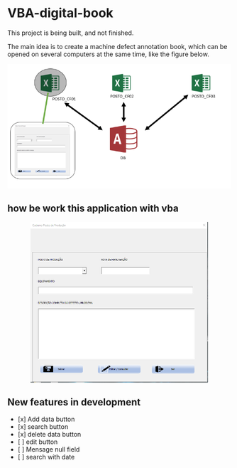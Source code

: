 # VBA-digital-book

This project is being built, and not finished.

The main idea is to create a machine defect annotation book, which can be opened on several computers at the same time, like the figure below.


![github](https://github.com/joaoguilmo/VBA-digital-book/blob/main/img/fig1.PNG "Example Idea")


how be work this application with vba
-------------------------------------

<p align = "center">

<img src="https://github.com/joaoguilmo/VBA-digital-book/blob/main/img/example.gif" width = "400">

</p>


New features in development 
--------------------------------------

- \[x]  Add data button
- \[x]  search button
- \[x]  delete data button
- \[ ]  edit button
- \[ ]  Mensage null field
- \[ ]  search with date